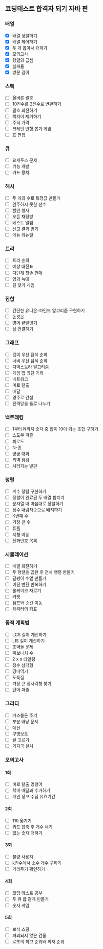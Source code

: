 ## 코딩테스트 합격자 되기 자바 편
### 배열
- [x] 배열 정렬하기
- [x] 배열 제어하기
- [x] 두 개 뽑아서 더하기
- [x] 모의고사
- [x] 행렬의 곱셈
- [x] 실패율
- [x] 방문 길이
### 스택
- [ ] 올바른 괄호
- [ ] 10진수를 2진수로 변환하기
- [ ] 괄호 회전하기
- [ ] 짝지어 제거하기
- [ ] 주식 가격
- [ ] 크레인 인형 뽑기 게임
- [ ] 표 편집
### 큐
- [ ] 요세푸스 문제
- [ ] 기능 개발
- [ ] 카드 뭉치
### 해시
- [ ] 두 개의 수로 특정값 만들기
- [ ] 완주하지 못한 선수
- [ ] 할인 행사
- [ ] 오픈 채팅방
- [ ] 베스트 앨범
- [ ] 신고 결과 받기
- [ ] 메뉴 리뉴얼
### 트리
- [ ] 트리 순회
- [ ] 예상 대진표
- [ ] 다단계 칫솔 판매
- [ ] 양과 늑대
- [ ] 길 찾기 게임
### 집합
- [ ] 간단한 유니온-파인드 알고리즘 구현하기
- [ ] 폰켓몬
- [ ] 영어 끝말잇기
- [ ] 섬 연결하기
### 그래프
- [ ] 깊이 우선 탐색 순회
- [ ] 너비 우선 탐색 순회
- [ ] 다익스트라 알고리즘
- [ ] 게임 맵 최단 거리
- [ ] 네트워크
- [ ] 미로 탈출
- [ ] 배달
- [ ] 경주로 건설
- [ ] 전력망을 둘로 나누기
### 백트래킹
- [ ] 1부터 N까지 숫자 중 합이 10이 되는 조합 구하기
- [ ] 스도쿠 퍼즐
- [ ] 피로도
- [ ] N-퀸
- [ ] 양궁 대회
- [ ] 외벽 점검
- [ ] 사라지는 발판
### 정렬
- [ ] 계수 정렬 구현하기
- [ ] 정렬이 완료된 두 배열 합치기
- [ ] 문자열 내 마음대로 정렬하기
- [ ] 정수 내림차순으로 배치하기
- [ ] K번째 수
- [ ] 가장 큰 수
- [ ] 튜플
- [ ] 지형 이동
- [ ] 전화번호 목록
### 시뮬레이션
- [ ] 배열 회전하기
- [ ] 두 행렬을 곱한 후 전치 행렬 만들기
- [ ] 달팽이 수열 만들기
- [ ] 이진 변환 반복하기
- [ ] 롤케이크 자르기
- [ ] 카펫
- [ ] 점프와 순간 이동
- [ ] 캐릭터의 좌표
### 동적 계획법
- [ ] LCS 길이 계산하기
- [ ] LIS 길이 계산하기
- [ ] 조약돌 문제
- [ ] 피보나치 수
- [ ] 2 x n 타일링
- [ ] 정수 삼각형
- [ ] 땅따먹기
- [ ] 도둑질
- [ ] 가장 큰 정사각형 찾기
- [ ] 단어 퍼즐
### 그리디
- [ ] 거스름돈 주기
- [ ] 부분 배낭 문제
- [ ] 예산
- [ ] 구명보트
- [ ] 귤 고르기
- [ ] 기지국 설치
### 모의고사
#### 1회
- [ ] 미로 탈출 명령어
- [ ] 택배 배달과 수거하기
- [ ] 개인 정보 수집 유효기간
#### 2회
- [ ] 110 옮기기
- [ ] 쿼드 압축 후 개수 세기
- [ ] 없는 숫자 더하기
#### 3회
- [ ] 불량 사용자
- [ ] k진수에서 소수 개수 구하기
- [ ] 거리두기 확인하기
#### 4회
- [ ] 코딩 테스트 공부
- [ ] 두 큐 합 같게 만들기
- [ ] 숫자 게임
#### 5회
- [ ] 보석 쇼핑
- [ ] 파괴되지 않은 건물
- [ ] 로또의 최고 순위와 최저 순위
